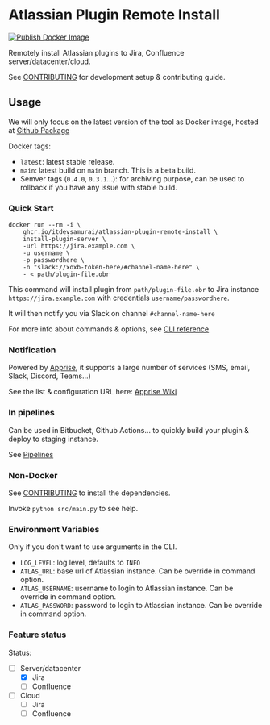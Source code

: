# Atlassian Plugin Remote Install

[![Publish Docker Image](https://github.com/itdevsamurai/atlassian-plugin-remote-install/actions/workflows/publish-docker-image.yml/badge.svg)](https://github.com/itdevsamurai/atlassian-plugin-remote-install/actions/workflows/publish-docker-image.yml)

Remotely install Atlassian plugins to Jira, Confluence server/datacenter/cloud.

See [CONTRIBUTING](CONTRIBUTING.MD) for development setup & contributing guide.

## Usage

We will only focus on the latest version of the tool as Docker image, hosted at
[Github Package](https://github.com/orgs/itdevsamurai/packages/container/package/atlassian-plugin-remote-install)

Docker tags:

* `latest`: latest stable release.
* `main`: latest build on `main` branch. This is a beta build.
* Semver tags (`0.4.0`, `0.3.1`...): for archiving purpose, can be used to rollback if
you have any issue with stable build.

### Quick Start

```shell
docker run --rm -i \
    ghcr.io/itdevsamurai/atlassian-plugin-remote-install \
    install-plugin-server \
    -url https://jira.example.com \
    -u username \
    -p passwordhere \
    -n "slack://xoxb-token-here/#channel-name-here" \
    - < path/plugin-file.obr
```

This command will install plugin from `path/plugin-file.obr` to Jira
instance `https://jira.example.com` with credentials `username/passwordhere`.

It will then notify you via Slack on channel `#channel-name-here`

For more info about commands & options, see [CLI reference](https://itdevsamurai.github.io/atlassian-plugin-remote-install/cli/)

### Notification

Powered by [Apprise](https://github.com/caronc/apprise-api), it supports a large
number of services (SMS, email, Slack, Discord, Teams...)

See the list & configuration URL here: [Apprise Wiki](https://github.com/caronc/apprise/wiki)

### In pipelines

Can be used in Bitbucket, Github Actions... to quickly build your plugin & deploy to staging instance.

See [Pipelines](https://itdevsamurai.github.io/atlassian-plugin-remote-install/pipelines/)

### Non-Docker

See [CONTRIBUTING](CONTRIBUTING.MD) to install the dependencies.

Invoke `python src/main.py` to see help.

### Environment Variables

Only if you don't want to use arguments in the CLI.

* `LOG_LEVEL`: log level, defaults to `INFO`
* `ATLAS_URL`: base url of Atlassian instance. Can be override in command option.
* `ATLAS_USERNAME`: username to login to Atlassian instance. Can be override in command option.
* `ATLAS_PASSWORD`: password to login to Atlassian instance. Can be override in command option.

### Feature status

Status:

* [ ] Server/datacenter
  * [x] Jira
  * [ ] Confluence
* [ ] Cloud
  * [ ] Jira
  * [ ] Confluence
